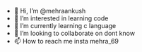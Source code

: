 - 👋 Hi, I’m @mehraankush
- 👀 I’m interested in learning code
- 🌱 I’m currently learning c language
- 💞️ I’m looking to collaborate on  dont know
- 📫 How to reach me insta mehra_69

<!---
mehraankush/mehraankush is a ✨ special ✨ repository because its `README.md` (this file) appears on your GitHub profile.
You can click the Preview link to take a look at your changes.
--->
